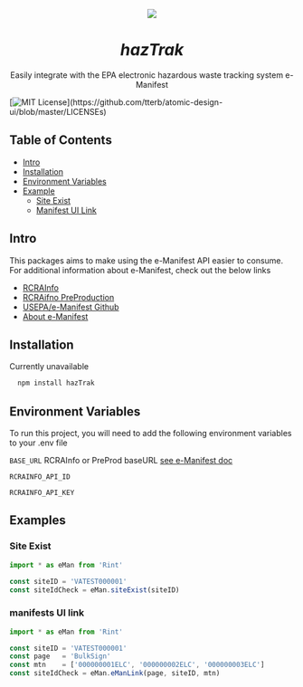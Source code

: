 <p align="center">
<img src="https://github.com/dpgraham4401/hazTrak/blob/master/logo.png">
</p>
<h1 align="center"><em> hazTrak </em></h1>

<p align="center"> Easily integrate with the EPA electronic hazardous waste tracking system e-Manifest</p>

[![MIT License](https://img.shields.io/apm/l/atomic-design-ui.svg?)](https://github.com/tterb/atomic-design-ui/blob/master/LICENSEs)

## Table of Contents
  - [Intro](#Intro)
  - [Installation](#installation)
  - [Environment Variables](#environment-variables)
  - [Example](#examples)
    - [Site Exist](#site-exist)
    - [Manifest UI Link](#manifests-ui-link)

## Intro
This packages aims to make using the e-Manifest API easier to consume. For additional information about e-Manifest, check out the below links
  - [RCRAInfo](https://rcrainfo.epa.gov)
  - [RCRAifno PreProduction](https://rcrainfopreprod.epa.gov)
  - [USEPA/e-Manifest Github](https://github.com/USEPA/e-manifest)
  - [About e-Manifest](https://www.epa.gov/e-manifest)

## Installation
Currently unavailable

```bash 
  npm install hazTrak
```
    
## Environment Variables

To run this project, you will need to add the following environment variables to your .env file

`BASE_URL` RCRAInfo or PreProd baseURL [see e-Manifest doc](https://github.com/USEPA/e-manifest/blob/master/Services-Information/e-Manifest%20Authenticate%20Get%20and%20Lookup%20Services%20v6.3.pdf)

`RCRAINFO_API_ID`

`RCRAINFO_API_KEY`

  
## Examples

### Site Exist
```javascript
import * as eMan from 'Rint'

const siteID = 'VATEST000001'
const siteIdCheck = eMan.siteExist(siteID)
```

### manifests UI link
```javascript
import * as eMan from 'Rint'

const siteID = 'VATEST000001'
const page   = 'BulkSign'
const mtn    = ['000000001ELC', '000000002ELC', '000000003ELC']
const siteIdCheck = eMan.eManLink(page, siteID, mtn)
```
